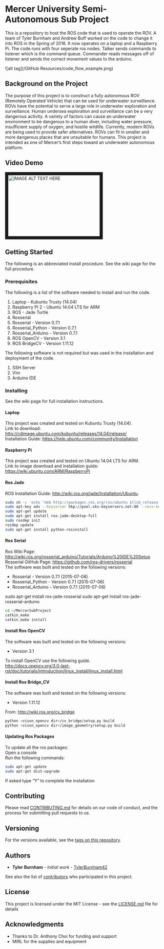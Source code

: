 # Mercer University Semi-Autonomous Sub Project 
This is a repository to host the ROS code that is used to operate the ROV. A team of Tyler Burnham and Andrew Buff worked on the code to change it into ROS in the Spring of 2016. It now operates on a laptop and a Raspberry Pi. The code runs with four seperate ros nodes. Talker sends commands to listener which is the command queue. Commander reads messages off of listener and sends the correct movement values to the arduino. 

![alt tag](/GitHub Resources/code_flow_example.png)



## Background on the Project
The purpose of this project is to construct a fully autonomous ROV (Remotely Operated Vehicle) that can be used for underwater surveillance. ROVs have the potential to serve a large role in underwater exploration and surveillance. Human undersea exploration and surveillance can be a very dangerous activity. A variety of factors can cause an underwater environment to be dangerous to a human diver, including water pressure, insufficient supply of oxygen, and hostile wildlife. Currently, modern ROVs are being used to provide safer alternatives. ROVs can fit in smaller and more dangerous places that are unsuitable for humans. This project is intended as one of Mercer’s first steps toward an underwater autonomous platform.

## Video Demo
<a href="http://www.youtube.com/watch?feature=player_embedded&v=oameX6irSM8
" target="_blank"><img src="http://img.youtube.com/vi/oameX6irSM8/0.jpg" 
alt="IMAGE ALT TEXT HERE" width="300" height="200" border="10" /></a>

## Getting Started
The following is an abbreviated install procedure. See the wiki page for the full procedure. 

### Prerequisites
The following is a list of the software needed to install and run the code.   
1. Laptop - Kubuntu  Trusty (14.04)  
2. Raspberry PI 2 - Ubuntu 14.04 LTS for ARM  
4. ROS - Jade Turtle  
6. Rosserial  
7. Rosserial - Version 0.7.1  
8. Rosserial_Python - Version 0.7.1  
9. Rosserial_Arduino - Version 0.7.1  
10. ROS OpenCV - Version 3.1  
11. ROS BridgeCV - Version 1.11.12  

The following software is not required but was used in the installation and deployment of the code. 
1. SSH Server
2. Vim
3. Arduino IDE

### Installing
See the wiki page for full installation instructions.  
#### Laptop
This project was created and tested on Kubuntu  Trusty (14.04).  
Link to download: http://cdimage.ubuntu.com/kubuntu/releases/14.04/release/  
Installation Guide: https://help.ubuntu.com/community/Installation  
#### Raspberry Pi
This project was created and tested on Ubuntu 14.04 LTS for ARM.  
Link to image download and installation guide: https://wiki.ubuntu.com/ARM/RaspberryPi  
#### Ros Jade
ROS Installation Guide: http://wiki.ros.org/jade/Installation/Ubuntu.   
``` bash
sudo sh -c 'echo "deb http://packages.ros.org/ros/ubuntu $(lsb_release -sc) main" > /etc/apt/sources.list.d/ros-latest.list'  
sudo apt-key adv --keyserver hkp://pool.sks-keyservers.net:80 --recv-key 0xB01FA116  
sudo apt-get update  
sudo apt-get install ros-jade-desktop-full  
sudo rosdep init  
rosdep update  
sudo apt-get install python-rosinstall  
```
#### Ros Serial
Ros Wiki Page: http://wiki.ros.org/rosserial_arduino/Tutorials/Arduino%20IDE%20Setup  
Rosserial GitHub Page: https://github.com/ros-drivers/rosserial  
The software was built and tested on the following versions:
 - Rosserial - Version 0.7.1 (2015-07-06)
 - Rosserial_Python - Version 0.7.1  (2015-07-06)
 - Rosserial_Arduino - Version 0.7.1 (2015-07-06)

sudo apt-get install ros-jade-rosserial
sudo apt-get install ros-jade-rosserial-arduino
``` bash
cd ~/MercerSubProject
catkin_make
catkin_make install
```
#### Install Ros OpenCV
The software was built and tested on the following versions:
 - Version 3.1

To install OpenCV use the following guide.  
http://docs.opencv.org/3.0-last-rst/doc/tutorials/introduction/linux_install/linux_install.html

#### Install Ros Bridge_CV
The software was built and tested on the following versions:  
 - Version 1.11.12

From: http://wiki.ros.org/cv_bridge
``` bash
python <vison_opencv dir>/cv_bridge/setup.py build
python <vison_opencv dir>/image_geometry/setup.py build
```

#### Updating Ros Packages
To update all the ros packages:  
Open a console  
Run the following commands:  
``` bash
sudo apt-get update
sudo apt-get dist-upgrade
```
If asked type “Y” to complete the installation

## Contributing

Please read [CONTRIBUTING.md](CONTRIBUTING.md) for details on our code of conduct, and the process for submitting pull requests to us.

## Versioning

For the versions available, see the [tags on this repository](https://github.com/tylerburnham42/MercerSubProject/tags). 

## Authors

* **Tyler Burnham** - *Initial work* - [TylerBurnham42](https://github.com/tylerburnham42)

See also the list of [contributors](https://github.com/tylerburnham42/MercerSubProject/contributors) who participated in this project.

## License

This project is licensed under the MIT License - see the [LICENSE.md](LICENSE.md) file for details

## Acknowledgments

* Thanks to Dr. Anthony Choi for funding and support
* MIRL for the supplies and equipment 
